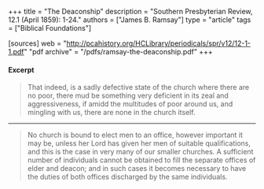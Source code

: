 +++
title = "The Deaconship"
description = "Southern Presbyterian Review, 12.1 (April 1859): 1-24."
authors = ["James B. Ramsay"]
type = "article"
tags = ["Biblical Foundations"]

[sources]
web = "http://pcahistory.org/HCLibrary/periodicals/spr/v12/12-1-1.pdf"
"pdf archive" = "/pdfs/ramsay-the-deaconship.pdf"
+++

#### Excerpt

> That indeed, is a sadly defective state of the church where there are no poor, there mud be something very deficient in its zeal and aggressiveness, if amidd the multitudes of poor around us, and mingling with us, there are none in the church itself.

-------

> No church is bound to elect men to an office, however important it may be, unless her Lord has given her men of suitable qualifications, and this is the case in very many of our smaller churches. A sufficient number of individuals cannot be obtained to fill the separate offices of elder and deacon; and in such cases it becomes necessary to have the duties of both offices discharged by the same individuals.
